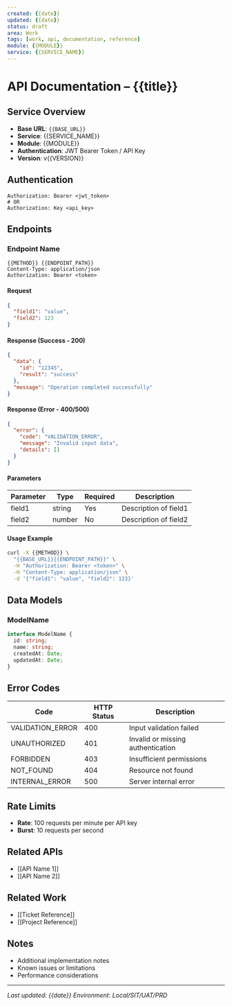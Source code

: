 ```yaml
---
created: {{date}}
updated: {{date}}
status: draft
area: Work
tags: [work, api, documentation, reference]
module: {{MODULE}}
service: {{SERVICE_NAME}}
---
```


# API Documentation – {{title}}

## Service Overview
- **Base URL**: `{{BASE_URL}}`
- **Service**: {{SERVICE_NAME}}
- **Module**: {{MODULE}}
- **Authentication**: JWT Bearer Token / API Key
- **Version**: v{{VERSION}}

## Authentication
```http
Authorization: Bearer <jwt_token>
# OR
Authorization: Key <api_key>
```

## Endpoints

### Endpoint Name
```http
{{METHOD}} {{ENDPOINT_PATH}}
Content-Type: application/json
Authorization: Bearer <token>
```

#### Request
```json
{
  "field1": "value",
  "field2": 123
}
```

#### Response (Success - 200)
```json
{
  "data": {
    "id": "12345",
    "result": "success"
  },
  "message": "Operation completed successfully"
}
```

#### Response (Error - 400/500)
```json
{
  "error": {
    "code": "VALIDATION_ERROR",
    "message": "Invalid input data",
    "details": []
  }
}
```

#### Parameters
| Parameter | Type | Required | Description |
|-----------|------|----------|-------------|
| field1 | string | Yes | Description of field1 |
| field2 | number | No | Description of field2 |

#### Usage Example
```bash
curl -X {{METHOD}} \
  "{{BASE_URL}}{{ENDPOINT_PATH}}" \
  -H "Authorization: Bearer <token>" \
  -H "Content-Type: application/json" \
  -d '{"field1": "value", "field2": 123}'
```

## Data Models

### ModelName
```typescript
interface ModelName {
  id: string;
  name: string;
  createdAt: Date;
  updatedAt: Date;
}
```

## Error Codes
| Code | HTTP Status | Description |
|------|-------------|-------------|
| VALIDATION_ERROR | 400 | Input validation failed |
| UNAUTHORIZED | 401 | Invalid or missing authentication |
| FORBIDDEN | 403 | Insufficient permissions |
| NOT_FOUND | 404 | Resource not found |
| INTERNAL_ERROR | 500 | Server internal error |

## Rate Limits
- **Rate**: 100 requests per minute per API key
- **Burst**: 10 requests per second

## Related APIs
- [[API Name 1]]
- [[API Name 2]]

## Related Work
- [[Ticket Reference]]
- [[Project Reference]]

## Notes
- Additional implementation notes
- Known issues or limitations
- Performance considerations

---
*Last updated: {{date}}*
*Environment: Local/SIT/UAT/PRD*